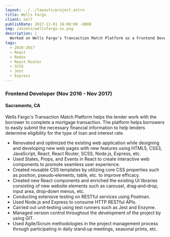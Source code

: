 ```yaml
---
layout: ../../layouts/project.astro
title: Wells Fargo
client: Self
publishDate: 2017-11-01 16:00:00 -0800
img: /assets/wellsfargo-ss.png
description: |
  Worked on Wells Fargo's Transaction Match Platform as a Frontend Developer.
tags:
  - 2016-2017
  - React
  - Redux
  - React Router
  - SCSS
  - Jest
  - Express
---
```


### Frontend Developer (Nov 2016 - Nov 2017)

#### Sacramento, CA

Wells Fargo's Transaction Match Platform helps the lender work with the borrower to complete a mortgage transaction. The platform helps borrowers to easily submit the necessary financial information to help lenders determine eligibility for the type of loan and interest rate.

- Renovated and optimized the existing web application while designing and developing new web pages with new features using HTML5, CSS3, JavaScript, React, React Router, SCSS, Node.js, Express, etc.
- Used States, Props, and Events in React to create interactive web components to promote seamless user experience.
- Created reusable CSS templates by utilizing core CSS properties such as position, pseudo‑elements, table, etc. to improve efficacy.
- Created new React components and enriched the existing UI libraries consisting of new website elements such as carousel, drag‑and‑drop, input area, drop‑down menus, etc.
- Conducting extensive testing on RESTful services using Postman.
- Used Node.js and Express to consume HTTP RESTful APIs.
- Carried out unit‑testing using test runners such as Jest and Enzyme.
- Managed version control throughout the development of the project by using GIT.
- Used Agile/Scrum methodologies in the project management process through participating in daily stand‑up meetings, seasonal prints, etc.

